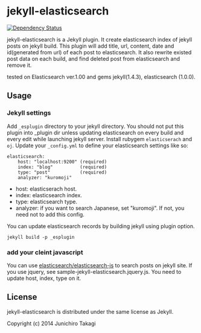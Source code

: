 # jekyll-elasticsearch

[![Dependency Status](https://gemnasium.com/tjun/jekyll-elasticsearch.png)](https://gemnasium.com/tjun/jekyll-elasticsearch)

jekyll-elasticsearch is a Jekyll plugin. It create elasticsearch index of jekyll posts on jekyll build.
This plugin will add title, url, content, date and id(generated from url) of each post to elasticsearch.
It also rewrite existed post data on each build, and find deleted post from elasticsearch and remove it.

tested on Elasticsearch ver.1.00 and gems jekyll(1.4.3), elasticsearch (1.0.0).

## Usage

### Jekyll settings

Add `_esplugin` directory to your jekyll directory.
You should not put this plugin into _plugin dir unless updating elasticsearch on every build and every edit while launching jekyll server.
Install rubygem `elasticserach` and `oj`.
Update your `_config.yml` to define your elasticsearch settings like so:

    elasticsearch:
        host: "localhost:9200" (required)
        index: "blog"          (required)
        type: "post"           (required)
        analyzer: "kuromoji"

* host: elasticserach host.
* index: elasticsearch index.
* type: elasticsearch type.
* analyzer: if you want to search Japanese, set "kuromoji". If not, you need not to add this config.

You can update elasticsearch records by building jekyll using plugin option.

    jekyll build -p _esplugin

### add your cleint javascript

You can use [elasticsearch/elasticsearch-js](https://github.com/elasticsearch/elasticsearch-js) to search posts on jekyll site.
If you use jquery, see sample-jekyll-elasticsearch.jquery.js.
You need to update host, index, type on it.

## License

jekyll-elasticsearch is distributed under the same license as Jekyll.

Copyright (c) 2014 Junichiro Takagi


